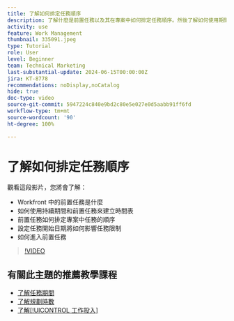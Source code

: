 ```yaml
---
title: 了解如何排定任務順序
description: 了解什麼是前置任務以及其在專案中如何排定任務順序。然後了解如何使用期間和前置任務來建立時間表。
activity: use
feature: Work Management
thumbnail: 335091.jpeg
type: Tutorial
role: User
level: Beginner
team: Technical Marketing
last-substantial-update: 2024-06-15T00:00:00Z
jira: KT-8778
recommendations: noDisplay,noCatalog
hide: true
doc-type: video
source-git-commit: 5947224c840e9bd2c80e5e027e0d5aabb91ff6fd
workflow-type: tm+mt
source-wordcount: '90'
ht-degree: 100%

---
```


# 了解如何排定任務順序

觀看這段影片，您將會了解：

* Workfront 中的前置任務是什麼
* 如何使用持續期間和前置任務來建立時間表
* 前置任務如何排定專案中任務的順序
* 設定任務開始日期將如何影響任務限制
* 如何進入前置任務

>[!VIDEO](https://video.tv.adobe.com/v/335091/?quality=12&learn=on)

<!---
Learn more urls
There's a lot more you can learn about predecessors, such as dependency type and lag. [!DNL Workfront] recommends getting the basics down first, then pulling those other features into your project planning. If you're curious, here are some articles about additional functionality.
Overview of task predecessors
Create predecessor relationships by chaining tasks
Creating a predecessor relationship on the task list
Overview of lag types
Overview of task dependency types
--->

## 有關此主題的推薦教學課程

* [了解任務期間](/help/manage-work/tasks/understand-task-durations.md)
* [了解規劃時數](/help/manage-work/tasks/understand-planned-hours.md)
* [了解[!UICONTROL 工作投入]](/help/manage-work/tasks/understand-work-effort.md)

